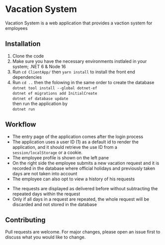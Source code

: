 # Vacation System

Vacation System is a web application that provides a vaction system for employees

## Installation

1. Clone the code
2. Make sure you have the necessary environments instlaled in your system; .NET 6 & Node 16
3. Run ```cd ClientApp/``` then ```yarn install``` to install the front end dependencies
4. Run ```cd ..``` then the folowing in the same order to create the database\
```dotnet tool install --global dotnet-ef```\
```dotnet ef migrations add InitialCreate```\
```dotnet ef database update```\
then run the application by\
```dotnet run```

## Workflow
* The entry page of the application comes after the login process
* The application uses a user ID (1) as a default id to render the application, and it should retrieve the use ID from a ```session/localStorage``` or a cookie.
* The employee profile is shown on the left pane
* On the right side the employee submits a new vacation request and it is recorded in the database where official holidays and previously taken days are not taken into account
* The employee can also opt to view a history of his requests
- The requests are displayed as delivered before without subtracting the repeated days within the request
- Only if all days in a request are repeated, the whole request will be discarded and not stored in the database

## Contributing
Pull requests are welcome. For major changes, please open an issue first to discuss what you would like to change.
